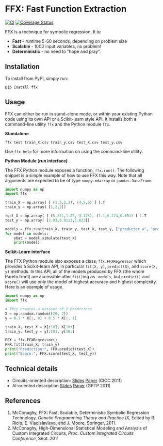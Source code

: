 # FFX: Fast Function Extraction

[![CI](https://github.com/natekupp/ffx/workflows/CI/badge.svg)](https://github.com/natekupp/ffx/actions?query=workflow%3ACI)
[![Coverage Status](https://coveralls.io/repos/github/natekupp/ffx/badge.svg?branch=master)](https://coveralls.io/github/natekupp/ffx?branch=master)

FFX is a technique for symbolic regression. It is:

- **Fast** - runtime 5-60 seconds, depending on problem size
- **Scalable** - 1000 input variables, no problem!
- **Deterministic** - no need to "hope and pray".

## Installation

To install from PyPI, simply run:

```shell
pip install ffx
```

## Usage

FFX can either be run in stand-alone mode, or within your existing Python code using its own API or a Scikit-learn style API. It installs both a command-line utility `ffx` and the Python module `ffx`.

**Standalone**

```shell
ffx test train_X.csv train_y.csv test_X.csv test_y.csv
```

Use `ffx help` for more information on using the command-line utility.

**Python Module (run interface)**

The FFX Python module exposes a function, `ffx.run()`. The following snippet is a simple example of how to use FFX this way. Note that all arguments are expected to be of type `numpy.ndarray` or `pandas.DataFrame`.

```python
import numpy as np
import ffx

train_X = np.array( [ (1.5,2,3), (4,5,6) ] ).T
train_y = np.array( [1,2,3])

test_X = np.array( [ (5.241,1.23, 3.125), (1.1,0.124,0.391) ] ).T
test_y = np.array( [3.03,0.9113,1.823])

models = ffx.run(train_X, train_y, test_X, test_y, ["predictor_a", "predictor_b"])
for model in models:
    yhat = model.simulate(test_X)
    print(model)
```

**Scikit-Learn interface**

The FFX Python module also exposes a class, `ffx.FFXRegressor` which provides a Scikit-learn API, in particular `fit(X, y)`, `predict(X)`, and `score(X, y)` methods. In this API, all of the models produced by FFX (the whole Pareto front) are accessible after `fit()`ing as `_models`, but `predict()` and `score()` will use only the model of highest accuracy and highest complexity. Here is an example of usage.

```python
import numpy as np
import ffx

# This creates a dataset of 2 predictors
X = np.random.random((20, 2))
y = 0.1 * X[:, 0] + 0.5 * X[:, 1]

train_X, test_X = X[:10], X[10:]
train_y, test_y = y[:10], y[10:]

FFX = ffx.FFXRegressor()
FFX.fit(train_X, train_y)
print("Prediction:", FFX.predict(test_X))
print("Score:", FFX.score(test_X, test_y))
```

## Technical details

- Circuits-oriented description: [Slides](http://trent.st/content/2011-CICC-FFX-slides.ppt) [Paper](http://trent.st/content/2011-CICC-FFX-paper.pdf) (CICC 2011)
- AI-oriented description [Slides](http://trent.st/content/2011-GPTP-FFX-slides.pdf) [Paper](http://trent.st/content/2011-GPTP-FFX-paper.pdf) (GPTP 2011)

## References

1. McConaghy, FFX: Fast, Scalable, Deterministic Symbolic Regression Technology, _Genetic Programming Theory and Practice IX_, Edited by R. Riolo, E. Vladislavleva, and J. Moore, Springer, 2011.
2. McConaghy, High-Dimensional Statistical Modeling and Analysis of Custom Integrated Circuits, _Proc. Custom Integrated Circuits Conference_, Sept. 2011
